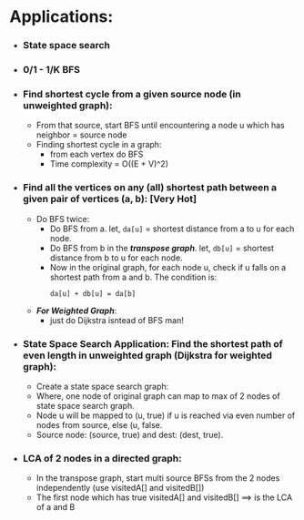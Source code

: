 # Applications:
- ### State space search
- ### 0/1 - 1/K BFS
- ### Find shortest cycle from a given source node (in unweighted graph):
  - From that source, start BFS until encountering a node u which has neighbor = source node
  - Finding shortest cycle in a graph:
    - from each vertex do BFS
    - Time complexity = O((E + V)^2)
- ### Find all the vertices on any (all) shortest path between a given pair of vertices (a, b): [Very Hot]
  - Do BFS twice:
    - Do BFS from a. let, `da[u]` = shortest distance from a to u for each node.
    - Do BFS from b in the ***transpose graph***. let, `db[u]` = shortest distance from b to u for each node.
    - Now in the original graph, for each node u, check if u falls on a shortest path from a and b. The condition is:
      ```
      da[u] + db[u] = da[b]
      ```
  - ***For Weighted Graph***:
    - just do Dijkstra isntead of BFS man!
- ### **State Space Search Application:** Find the shortest path of even length in unweighted graph (Dijkstra for weighted graph):
  - Create a state space search graph:
  - Where, one node of original graph can map to max of 2 nodes of state space search graph.
  - Node u will be mapped to (u, true) if u is reached via even number of nodes from source, else (u, false.
  - Source node: (source, true) and dest: (dest, true).
    
- ### LCA of 2 nodes in a directed graph:
  - In the transpose graph, start multi source BFSs from the 2 nodes independently (use visitedA[] and visitedB[])
  - The first node which has true visitedA[] and visitedB[] ==> is the LCA of a and B
